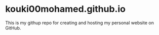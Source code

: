 # kouki00mohamed.github.io

This is my githup repo for creating and hosting my personal website on GitHub. 



